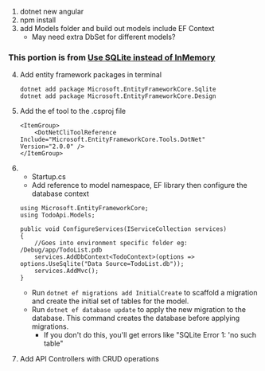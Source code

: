 1. dotnet new angular
2. npm install
3. add Models folder and build out models include EF Context
    * May need extra DbSet for different models?

### This portion is from [Use SQLite instead of InMemory](https://docs.microsoft.com/en-us/ef/core/get-started/netcore/new-db-sqlite)    
4. Add entity framework packages in terminal
    ```
    dotnet add package Microsoft.EntityFrameworkCore.Sqlite
    dotnet add package Microsoft.EntityFrameworkCore.Design
    ``` 
5. Add the ef tool to the .csproj file 
    ```
    <ItemGroup>
        <DotNetCliToolReference Include="Microsoft.EntityFrameworkCore.Tools.DotNet" Version="2.0.0" />
    </ItemGroup>
    ```
6. * Startup.cs
    * Add reference to model namespace, EF library then configure the database context
    ```
    using Microsoft.EntityFrameworkCore;
    using TodoApi.Models;
    ```
    ```
    public void ConfigureServices(IServiceCollection services)
    {   
        //Goes into environment specific folder eg: /Debug/app/TodoList.pdb
        services.AddDbContext<TodoContext>(options => options.UseSqlite("Data Source=TodoList.db"));
        services.AddMvc();
    }
    ```
    * Run `dotnet ef migrations add InitialCreate` to scaffold a migration and create the initial set of tables for the model.
    * Run `dotnet ef database update` to apply the new migration to the database. This command creates the database before applying migrations.
        * If you don't do this, you'll get errors like "SQLite Error 1: 'no such table"

7. Add API Controllers with CRUD operations
